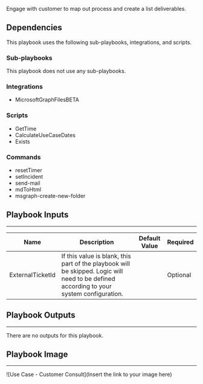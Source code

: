 Engage with customer to map out process and create a list deliverables.

## Dependencies
This playbook uses the following sub-playbooks, integrations, and scripts.

### Sub-playbooks
This playbook does not use any sub-playbooks.

### Integrations
* MicrosoftGraphFilesBETA

### Scripts
* GetTime
* CalculateUseCaseDates
* Exists

### Commands
* resetTimer
* setIncident
* send-mail
* mdToHtml
* msgraph-create-new-folder

## Playbook Inputs
---

| **Name** | **Description** | **Default Value** | **Required** |
| --- | --- | --- | --- |
| ExternalTicketId | If this value is blank, this part of the playbook will be skipped. Logic will need to be defined according to your system configuration. |  | Optional |

## Playbook Outputs
---
There are no outputs for this playbook.

## Playbook Image
---
![Use Case - Customer Consult](Insert the link to your image here)